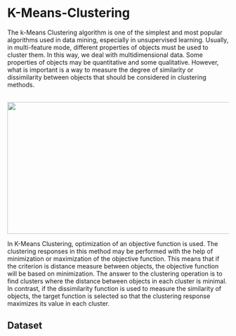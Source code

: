 # K-Means-Clustering

The k-Means Clustering algorithm is one of the simplest and most popular algorithms used in data mining, especially in unsupervised learning.
Usually, in multi-feature mode, different properties of objects must be used to cluster them. In this way, we deal with multidimensional data. Some properties of objects may be quantitative and some qualitative. However, what is important is a way to measure the degree of similarity or dissimilarity between objects that should be considered in clustering methods. 
<br/><br/>

<p align="center">
  <img width="540" height="300" src="https://user-images.githubusercontent.com/66460485/130614414-99d9fb24-de9a-45b4-bc0c-51cadb0e74de.png">
</p>

In K-Means Clustering, optimization of an objective function is used. The clustering responses in this method may be performed with the help of minimization or maximization of the objective function. This means that if the criterion is distance measure between objects, the objective function will be based on minimization. The answer to the clustering operation is to find clusters where the distance between objects in each cluster is minimal. In contrast, if the dissimilarity function is used to measure the similarity of objects, the target function is selected so that the clustering response maximizes its value in each cluster.

## Dataset
